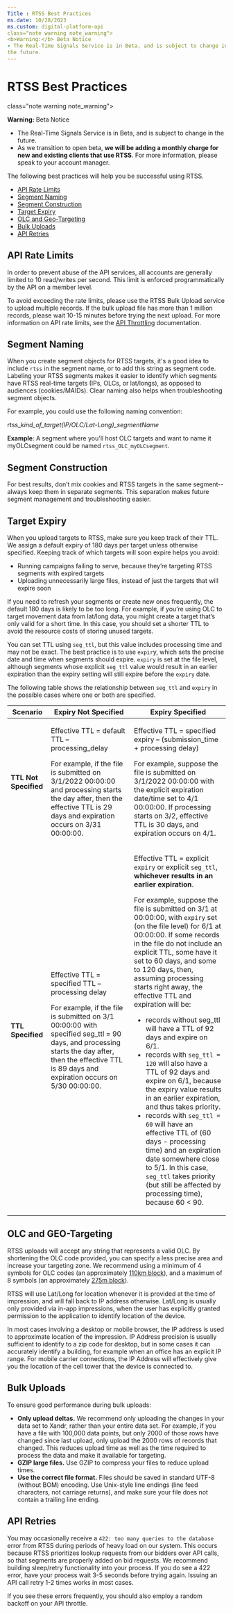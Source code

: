 ```yaml
---
Title : RTSS Best Practices
ms.date: 10/28/2023
ms.custom: digital-platform-api
class="note warning note_warning">
<b>Warning:</b> Beta Notice
- The Real-Time Signals Service is in Beta, and is subject to change in
the future.
---
```



# RTSS Best Practices





class="note warning note_warning">

<b>Warning:</b> Beta Notice

- The Real-Time Signals Service is in Beta, and is subject to change in
  the future.
- As we transition to open beta, **we will be adding a monthly charge
  for new and existing clients that use RTSS**. For more information,
  please speak to your account manager.





The following best practices will help you be successful using RTSS.

- <a href="#rtss-best-practices/section-001" class="xref"
  target="_blank">API Rate Limits</a>
- <a href="#rtss-best-practices/section-002" class="xref"
  target="_blank">Segment Naming</a>
- <a href="#rtss-best-practices/section-003" class="xref"
  target="_blank">Segment Construction</a>
- <a href="#rtss-best-practices/section-004" class="xref"
  target="_blank">Target Expiry</a>
- <a href="#rtss-best-practices/section-005" class="xref"
  target="_blank">OLC and Geo-Targeting</a>
- <a href="#rtss-best-practices/section-006" class="xref"
  target="_blank">Bulk Uploads</a>
- <a href="#rtss-best-practices/section-007" class="xref"
  target="_blank">API Retries</a>


## **API Rate Limits**

In order to prevent abuse of the API services, all accounts are
generally limited to 10 read/writes per second. This limit is enforced
programmatically by the API on a member level.

To avoid exceeding the rate limits, please use the RTSS Bulk Upload
service to upload multiple records. If the bulk upload file has more
than 1 million records, please wait 10-15 minutes before trying the next
upload. For more information on API rate limits, see the <a
href="05---throttling-pagination-and-filtering.md"
class="xref" target="_blank">API Throttling</a> documentation.




## **Segment Naming**

When you create segment objects for RTSS targets, it's a good idea to
include `rtss` in the segment name, or to add this string as segment
code. Labeling your RTSS segments makes it easier to identify which
segments have RTSS real-time targets (IPs, OLCs, or lat/longs), as
opposed to audiences (cookies/MAIDs). Clear naming also helps when
troubleshooting segment objects.

For example, you could use the following naming convention:

rtss\_*kind_of_target(IP/OLC/Lat-Long)\_segmentName*

**Example**: A segment where you'll host OLC targets and want to name it
myOLCsegment could be named `rtss_OLC_myOLCsegment`.




## **Segment Construction**

For best results, don’t mix cookies and RTSS targets in the same
segment--always keep them in separate segments. This separation makes
future segment management and troubleshooting easier.




## **Target Expiry**

When you upload targets to RTSS, make sure you keep track of their TTL.
We assign a default expiry of 180 days per target unless otherwise
specified. Keeping track of which targets will soon expire helps you
avoid:

- Running campaigns failing to serve, because they’re targeting RTSS
  segments with expired targets
- Uploading unnecessarily large files, instead of just the targets that
  will expire soon

If you need to refresh your segments or create new ones frequently, the
default 180 days is likely to be too long. For example, if you’re using
OLC to target movement data from lat/long data, you might create a
target that’s only valid for a short time. In this case, you should set
a shorter TTL to avoid the resource costs of storing unused targets.

You can set TTL using `seg_ttl`, but this value includes processing time
and may not be exact. The best practice is to use `expir`y, which sets
the precise date and time when segments should expire. `expiry` is set
at the file level, although segments whose explicit `seg_ttl` value
would result in an earlier expiration than the expiry setting will still
expire before the `expiry` date.

The following table shows the relationship between `seg_ttl` and
`expiry` in the possible cases where one or both are specified.



<table
id="rtss-best-practices__table-847c3327-c0b3-4360-ac54-eb130daeac32"
class="table">
<thead class="thead">
<tr class="header row">
<th
id="rtss-best-practices__table-847c3327-c0b3-4360-ac54-eb130daeac32__entry__1"
class="entry">Scenario</th>
<th
id="rtss-best-practices__table-847c3327-c0b3-4360-ac54-eb130daeac32__entry__2"
class="entry">Expiry Not Specified</th>
<th
id="rtss-best-practices__table-847c3327-c0b3-4360-ac54-eb130daeac32__entry__3"
class="entry">Expiry Specified</th>
</tr>
</thead>
<tbody class="tbody">
<tr class="odd row">
<td class="entry"
headers="rtss-best-practices__table-847c3327-c0b3-4360-ac54-eb130daeac32__entry__1"><strong>TTL
Not Specified</strong></td>
<td class="entry"
headers="rtss-best-practices__table-847c3327-c0b3-4360-ac54-eb130daeac32__entry__2"><p>Effective
TTL = default TTL – processing_delay</p>
<p>For example, if the file is submitted on 3/1/2022 00:00:00 and
processing starts the day after, then the effective TTL is 29 days and
expiration occurs on 3/31 00:00:00.</p></td>
<td class="entry"
headers="rtss-best-practices__table-847c3327-c0b3-4360-ac54-eb130daeac32__entry__3"><p>Effective
TTL = specified expiry – (submission_time + processing delay)</p>
<p>For example, suppose the file is submitted on 3/1/2022 00:00:00 with
the explicit expiration date/time set to 4/1 00:00:00. If processing
starts on 3/2, effective TTL is 30 days, and expiration occurs on
4/1.</p></td>
</tr>
<tr class="even row">
<td class="entry"
headers="rtss-best-practices__table-847c3327-c0b3-4360-ac54-eb130daeac32__entry__1"><strong>TTL
Specified</strong></td>
<td class="entry"
headers="rtss-best-practices__table-847c3327-c0b3-4360-ac54-eb130daeac32__entry__2"><p>Effective
TTL = specified TTL – processing delay</p>
<p>For example, if the file is submitted on 3/1 00:00:00 with specified
seg_ttl = 90 days, and processing starts the day after, then the
effective TTL is 89 days and expiration occurs on 5/30
00:00:00.</p></td>
<td class="entry"
headers="rtss-best-practices__table-847c3327-c0b3-4360-ac54-eb130daeac32__entry__3"><p>Effective
TTL = explicit <code class="ph codeph">expiry</code> or explicit <code
class="ph codeph">seg_ttl</code>, <strong>whichever results in an
earlier expiration</strong>.</p>
<p>For example, suppose the file is submitted on 3/1 at 00:00:00, with
<code class="ph codeph">expiry</code> set (on the file level) for 6/1 at
00:00:00. If some records in the file do not include an explicit TTL,
some have it set to 60 days, and some to 120 days, then, assuming
processing starts right away, the effective TTL and expiration will
be:</p>
<ul>
<li>records without seg_ttl will have a TTL of 92 days and expire on
6/1.</li>
<li>records with <code class="ph codeph">seg_ttl = 120</code> will also
have a TTL of 92 days and expire on 6/1, because the expiry value
results in an earlier expiration, and thus takes priority.</li>
<li>records with <code class="ph codeph">seg_ttl = 60</code> will have
an effective TTL of (60 days - processing time) and an expiration date
somewhere close to 5/1. In this case, <code
class="ph codeph">seg_ttl</code> takes priority (but still be affected
by processing time), because 60 &lt; 90.</li>
</ul></td>
</tr>
</tbody>
</table>


## **OLC and GEO-Targeting**

RTSS uploads will accept any string that represents a valid OLC. By
shortening the OLC code provided, you can specify a less precise area
and increase your targeting zone. We recommend using a minimum of 4
symbols for OLC codes (an approximately
<a href="https://en.wikipedia.org/wiki/Open_Location_Code#Specification"
class="xref" target="_blank">110km block</a>), and a maximum of 8
symbols (an approximately
<a href="https://en.wikipedia.org/wiki/Open_Location_Code#Specification"
class="xref" target="_blank">275m block</a>).

RTSS will use Lat/Long for location whenever it is provided at the time
of impression, and will fall back to IP address otherwise. Lat/Long is
usually only provided via in-app impressions, when the user has
explicitly granted permission to the application to identify location of
the device.

In most cases involving a desktop or mobile browser, the IP address is
used to approximate location of the impression. IP Address precision is
usually sufficient to identify to a zip code for desktop, but in some
cases it can accurately identify a building, for example when an office
has an explicit IP range. For mobile carrier connections, the IP Address
will effectively give you the location of the cell tower that the device
is connected to.




## **Bulk Uploads**

To ensure good performance during bulk uploads:

- **Only upload deltas.** We recommend only uploading the changes in
  your data set to Xandr, rather than your entire data set. For example,
  if you have a file with 100,000 data points, but only 2000 of those
  rows have changed since last upload, only upload the 2000 rows of
  records that changed. This reduces upload time as well as the time
  required to process the data and make it available for targeting.
- **GZIP large files.** Use GZIP to compress your files to reduce upload
  times.
- **Use the correct file format.** Files should be saved in standard
  UTF-8 (without BOM) encoding. Use Unix-style line endings (line feed
  characters, not carriage returns), and make sure your file does not
  contain a trailing line ending.




## API Retries

You may occasionally receive a `422: too many queries to the database`
error from RTSS during periods of heavy load on our system. This occurs
because RTSS prioritizes lookup requests from our bidders over API
calls, so that segments are properly added on bid requests. We recommend
building sleep/retry functionality into your process. If you do see a
422 error, have your process wait 3-5 seconds before trying again.
Issuing an API call retry 1-2 times works in most cases.

If you see these errors frequently, you should also employ a random
backoff on your API throttle.






